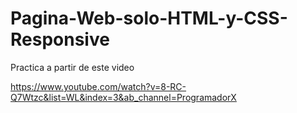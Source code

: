 # Pagina-Web-solo-HTML-y-CSS-Responsive

Practica a partir de este video 

https://www.youtube.com/watch?v=8-RC-Q7Wtzc&list=WL&index=3&ab_channel=ProgramadorX
